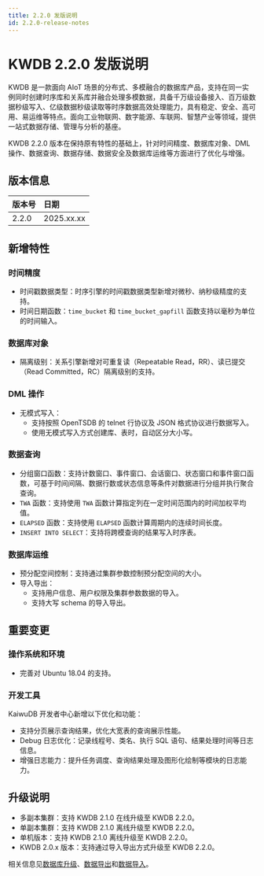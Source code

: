 ```yaml
---
title: 2.2.0 发版说明
id: 2.2.0-release-notes
---
```


# KWDB 2.2.0 发版说明

KWDB 是一款面向 AIoT 场景的分布式、多模融合的数据库产品，支持在同一实例同时创建时序库和关系库并融合处理多模数据，具备千万级设备接入、百万级数据秒级写入、亿级数据秒级读取等时序数据高效处理能力，具有稳定、安全、高可用、易运维等特点。面向工业物联网、数字能源、车联网、智慧产业等领域，提供一站式数据存储、管理与分析的基座。

KWDB 2.2.0 版本在保持原有特性的基础上，针对时间精度、数据库对象、DML 操作、数据查询、数据存储、数据安全及数据库运维等方面进行了优化与增强。

## 版本信息

| 版本号   | 日期   |
| :------- | :--------- |
| 2.2.0    | 2025.xx.xx |

## 新增特性

### 时间精度

- 时间戳数据类型：时序引擎的时间戳数据类型新增对微秒、纳秒级精度的支持。
- 时间日期函数：`time_bucket` 和 `time_bucket_gapfill` 函数支持以毫秒为单位的时间输入。

### 数据库对象

- 隔离级别：关系引擎新增对可重复读（Repeatable Read，RR）、读已提交（Read Committed，RC）隔离级别的支持。

### DML 操作

- 无模式写入：
  - 支持按照 OpenTSDB 的 telnet 行协议及 JSON 格式协议进行数据写入。
  - 使用无模式写入方式创建库、表时，自动区分大小写。

### 数据查询

- 分组窗口函数：支持计数窗口、事件窗口、会话窗口、状态窗口和事件窗口函数，可基于时间间隔、数据行数或状态信息等条件对数据进行分组并执行聚合查询。
- `TWA` 函数：支持使用 `TWA` 函数计算指定列在一定时间范围内的时间加权平均值。
- `ELAPSED` 函数：支持使用 `ELAPSED` 函数计算周期内的连续时间长度。
- `INSERT INTO SELECT`：支持将跨模查询的结果写入时序表。

### 数据库运维

- 预分配空间控制：支持通过集群参数控制预分配空间的大小。
- 导入导出：
  - 支持用户信息、用户权限及集群参数数据的导入。
  - 支持大写 schema 的导入导出。

## 重要变更

### 操作系统和环境

- 完善对 Ubuntu 18.04 的支持。

### 开发工具

KaiwuDB 开发者中心新增以下优化和功能：

- 支持分页展示查询结果，优化大宽表的查询展示性能。
- Debug 日志优化：记录线程号、类名、执行 SQL 语句、结果处理时间等日志信息。
- 增强日志能力：提升任务调度、查询结果处理及图形化绘制等模块的日志能力。

## 升级说明

- 多副本集群：支持 KWDB 2.1.0 在线升级至 KWDB 2.2.0。
- 单副本集群：支持 KWDB 2.1.0 离线升级至 KWDB 2.2.0。
- 单机版本：支持 KWDB 2.1.0 离线升级至 KWDB 2.2.0。
- KWDB 2.0.x 版本：支持通过导入导出方式升级至 KWDB 2.2.0。

相关信息见[数据库升级](../db-operation/db-upgrade.md)、[数据导出](../db-administration/import-export-data/export-data.md)和[数据导入](../db-administration/import-export-data/import-data.md)。